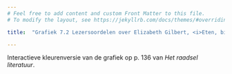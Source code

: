 ```yaml
---
# Feel free to add content and custom Front Matter to this file.
# To modify the layout, see https://jekyllrb.com/docs/themes/#overriding-theme-defaults

title:  "Grafiek 7.2 Lezersoordelen over Elizabeth Gilbert, <i>Eten, bidden, beminnen</i>"

---
```

Interactieve kleurenversie van de grafiek op p. 136 van *Het raadsel literatuur*.

<script src="https://d3js.org/d3.v6.min.js" defer></script>
<script src="https://d3js.org/d3-scale.v3.min.js" defer></script>

<script src="js/companion_utils_locale-nl.js" defer></script>
<script src="js/companion_utils_colors.js" defer></script>
<script src="js/companion_utils_svg2png.js" defer></script>
<script src="js/companion_abstraction_data_point_labeler.js" defer></script>
<script src="js/companion_abstraction_barchart.js" defer></script>

<script src="js/companion_chart_bookrating.js" defer></script>
<script src="js/companion_chart_7-2_beminnen.js" defer></script>

<div class="chart_float" id="chart_7-2_beminnen">
  <div class="plot"></div>
</div>

<!-- **Hoe zijn de metingen te repliceren?**
VOORBEELDQUERY HIER! -->
